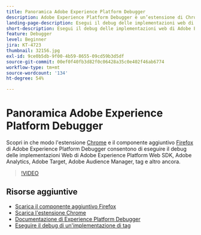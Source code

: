 ```yaml
---
title: Panoramica Adobe Experience Platform Debugger
description: Adobe Experience Platform Debugger è un’estensione di Chrome e un componente aggiuntivo di Firefox che consente di eseguire il debug delle implementazioni web di Adobe Experience Platform Web SDK, Adobe Analytics, Adobe Target, Adobe Audience Manager, tag e altro ancora.
landing-page-description: Esegui il debug delle implementazioni web di Adobe Experience Platform Web SDK e delle applicazioni Experience Cloud.
short-description: Esegui il debug delle implementazioni web di Adobe Experience Platform Web SDK e delle applicazioni Experience Cloud.
feature: Debugger
level: Beginner
jira: KT-4723
thumbnail: 32156.jpg
exl-id: 9ce0b5db-9f00-4b59-8655-09cd59b3d5df
source-git-commit: 00ef0f40fb3d82f0c06428a35c0e402f46ab6774
workflow-type: tm+mt
source-wordcount: '134'
ht-degree: 54%

---
```


# Panoramica Adobe Experience Platform Debugger

Scopri in che modo l&#39;estensione [Chrome](https://chrome.google.com/webstore/detail/adobe-experience-platform/bfnnokhpnncpkdmbokanobigaccjkpob) e il componente aggiuntivo [Firefox](https://addons.mozilla.org/it/firefox/addon/adobe-experience-platform-dbg/) di Adobe Experience Platform Debugger consentono di eseguire il debug delle implementazioni Web di Adobe Experience Platform Web SDK, Adobe Analytics, Adobe Target, Adobe Audience Manager, tag e altro ancora.

>[!VIDEO](https://video.tv.adobe.com/v/32156?learn=on)

## Risorse aggiuntive

* [Scarica il componente aggiuntivo Firefox](https://addons.mozilla.org/it/firefox/addon/adobe-experience-platform-dbg/)
* [Scarica l&#39;estensione Chrome](https://chrome.google.com/webstore/detail/adobe-experience-platform/bfnnokhpnncpkdmbokanobigaccjkpob)
* [Documentazione di Experience Platform Debugger](https://experienceleague.adobe.com/docs/debugger/using-v2/experience-cloud-debugger.html?lang=it)
* [Eseguire il debug di un&#39;implementazione di tag](https://experienceleague.adobe.com/docs/experience-manager-learn/sites/integrations/experience-platform-launch/debug-launch-implementation.html?lang=it)

